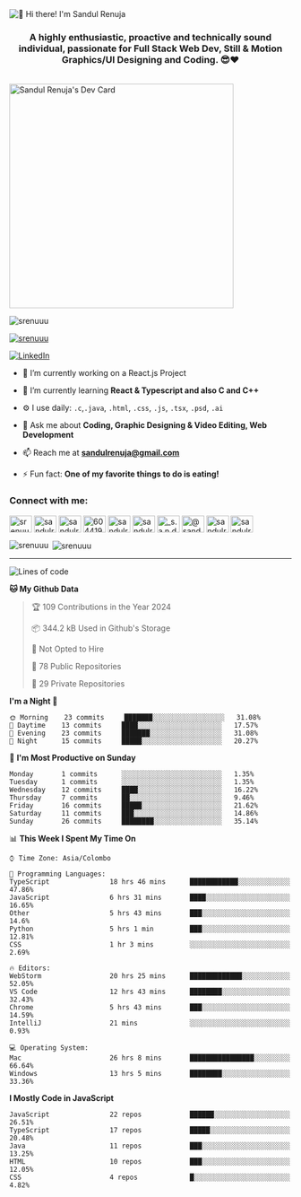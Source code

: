 <img src="https://user-images.githubusercontent.com/49369577/97047278-562d0200-1596-11eb-8a4f-656b2acf2b6a.gif" alt="👋 Hi there! I'm Sandul Renuja" title="👋 Hi there! I'm Sandul Renuja"/>
<h3 align="center">A highly enthusiastic, proactive and technically sound individual, passionate for Full Stack Web Dev, Still & Motion Graphics/UI Designing and Coding. 😎❤</h3>
<br>
<a href="https://app.daily.dev/sandulr"><img src="https://api.daily.dev/devcards/0ac820e4d7bf4fb8a52823b51c67f13e.png?r=0uy" width="400" alt="Sandul Renuja's Dev Card"/></a>
<br>
<p align="left"> <img src="https://komarev.com/ghpvc/?username=srenuuu&label=Profile%20views&color=43cc11&style=flat" alt="srenuuu" /> </p>

<p align="left"> <a href="https://github.com/ryo-ma/github-profile-trophy"><img src="https://github-profile-trophy.vercel.app/?username=srenuuu&title=Commit,PullRequest,Repository" alt="srenuuu" /></a> </p>

<p align="left">
   <a href="https://linkedin.com/in/sandulr/" target="_blank">
      <img src="https://img.shields.io/badge/-Sandul Renuja-blue?style=for-the-badge&logo=Linkedin" alt="LinkedIn">
   </a>
</p>

- 🔭 I’m currently working on a React.js Project
- 🌱 I’m currently learning **React & Typescript and also C and C++**
- ⚙️ I use daily: `.c`,`.java`, `.html`, `.css`, `.js`, `.tsx`, `.psd`, `.ai`
- 💬 Ask me about **Coding, Graphic Designing & Video Editing, Web Development**
- 📫 Reach me at **sandulrenuja@gmail.com**

- ⚡ Fun fact: **One of my favorite things to do is eating!**

<h3 align="left">Connect with me:</h3>
<p align="left">
<a href="https://dev.to/srenuuu" target="blank"><img align="center" src="https://cdn.jsdelivr.net/npm/simple-icons@3.0.1/icons/dev-dot-to.svg" alt="srenuuu" height="30" width="40" /></a>
<a href="https://twitter.com/sandulr" target="blank"><img align="center" src="https://cdn.jsdelivr.net/npm/simple-icons@3.0.1/icons/twitter.svg" alt="sandulr" height="30" width="40" /></a>
<a href="https://linkedin.com/in/sandulr" target="blank"><img align="center" src="https://cdn.jsdelivr.net/npm/simple-icons@3.0.1/icons/linkedin.svg" alt="sandulr" height="30" width="40" /></a>
<a href="https://stackoverflow.com/users/6044198" target="blank"><img align="center" src="https://cdn.jsdelivr.net/npm/simple-icons@3.0.1/icons/stackoverflow.svg" alt="6044198" height="30" width="40" /></a>
<a href="https://kaggle.com/sandulrenuja" target="blank"><img align="center" src="https://cdn.jsdelivr.net/npm/simple-icons@3.0.1/icons/kaggle.svg" alt="sandulrenuja" height="30" width="40" /></a>
<a href="https://fb.com/sandulrenuja" target="blank"><img align="center" src="https://cdn.jsdelivr.net/npm/simple-icons@3.0.1/icons/facebook.svg" alt="sandulrenuja" height="30" width="40" /></a>
<a href="https://instagram.com/_s.a.n.d.u.l_" target="blank"><img align="center" src="https://cdn.jsdelivr.net/npm/simple-icons@3.0.1/icons/instagram.svg" alt="_s.a.n.d.u.l_" height="30" width="40" /></a>
<a href="https://medium.com/@sandulrenuja" target="blank"><img align="center" src="https://cdn.jsdelivr.net/npm/simple-icons@3.0.1/icons/medium.svg" alt="@sandulrenuja" height="30" width="40" /></a>
<a href="https://www.codechef.com/users/sandulr" target="blank"><img align="center" src="https://cdn.jsdelivr.net/npm/simple-icons@3.1.0/icons/codechef.svg" alt="sandulr" height="30" width="40" /></a>
<a href="https://www.hackerrank.com/sandulrenuja" target="blank"><img align="center" src="https://cdn.jsdelivr.net/npm/simple-icons@3.0.1/icons/hackerrank.svg" alt="sandulrenuja" height="30" width="40" /></a>
</p>


<p><img align="left" src="https://github-readme-stats.vercel.app/api/top-langs?username=srenuuu&show_icons=true&locale=en&layout=compact" alt="srenuuu" /></p>

<p>&nbsp;<img align="center" src="https://github-readme-stats.vercel.app/api?username=srenuuu&show_icons=true&locale=en" alt="srenuuu" /></p>

<hr>

<!--START_SECTION:waka-->
![Lines of code](https://img.shields.io/badge/From%20Hello%20World%20I%27ve%20Written-0%20lines%20of%20code-blue)

**🐱 My Github Data** 

> 🏆 109 Contributions in the Year 2024
 > 
> 📦 344.2 kB Used in Github's Storage 
 > 
> 🚫 Not Opted to Hire
 > 
> 📜 78 Public Repositories
 > 
> 🔑 29 Private Repositories 

**I'm a Night 🦉** 

```text
🌞 Morning    23 commits     ███████░░░░░░░░░░░░░░░░░░   31.08% 
🌆 Daytime    13 commits     ████░░░░░░░░░░░░░░░░░░░░░   17.57% 
🌃 Evening    23 commits     ███████░░░░░░░░░░░░░░░░░░   31.08% 
🌙 Night      15 commits     █████░░░░░░░░░░░░░░░░░░░░   20.27%

```
📅 **I'm Most Productive on Sunday** 

```text
Monday       1 commits      ░░░░░░░░░░░░░░░░░░░░░░░░░   1.35% 
Tuesday      1 commits      ░░░░░░░░░░░░░░░░░░░░░░░░░   1.35% 
Wednesday    12 commits     ████░░░░░░░░░░░░░░░░░░░░░   16.22% 
Thursday     7 commits      ██░░░░░░░░░░░░░░░░░░░░░░░   9.46% 
Friday       16 commits     █████░░░░░░░░░░░░░░░░░░░░   21.62% 
Saturday     11 commits     ███░░░░░░░░░░░░░░░░░░░░░░   14.86% 
Sunday       26 commits     ████████░░░░░░░░░░░░░░░░░   35.14%

```


📊 **This Week I Spent My Time On** 

```text
⌚︎ Time Zone: Asia/Colombo

💬 Programming Languages: 
TypeScript               18 hrs 46 mins      ████████████░░░░░░░░░░░░░   47.86% 
JavaScript               6 hrs 31 mins       ████░░░░░░░░░░░░░░░░░░░░░   16.65% 
Other                    5 hrs 43 mins       ███░░░░░░░░░░░░░░░░░░░░░░   14.6% 
Python                   5 hrs 1 min         ███░░░░░░░░░░░░░░░░░░░░░░   12.81% 
CSS                      1 hr 3 mins         ░░░░░░░░░░░░░░░░░░░░░░░░░   2.69%

🔥 Editors: 
WebStorm                 20 hrs 25 mins      █████████████░░░░░░░░░░░░   52.05% 
VS Code                  12 hrs 43 mins      ████████░░░░░░░░░░░░░░░░░   32.43% 
Chrome                   5 hrs 43 mins       ███░░░░░░░░░░░░░░░░░░░░░░   14.59% 
IntelliJ                 21 mins             ░░░░░░░░░░░░░░░░░░░░░░░░░   0.93%

💻 Operating System: 
Mac                      26 hrs 8 mins       ████████████████░░░░░░░░░   66.64% 
Windows                  13 hrs 5 mins       ████████░░░░░░░░░░░░░░░░░   33.36%

```

**I Mostly Code in JavaScript** 

```text
JavaScript               22 repos            ██████░░░░░░░░░░░░░░░░░░░   26.51% 
TypeScript               17 repos            █████░░░░░░░░░░░░░░░░░░░░   20.48% 
Java                     11 repos            ███░░░░░░░░░░░░░░░░░░░░░░   13.25% 
HTML                     10 repos            ███░░░░░░░░░░░░░░░░░░░░░░   12.05% 
CSS                      4 repos             █░░░░░░░░░░░░░░░░░░░░░░░░   4.82%

```



<!--END_SECTION:waka-->

